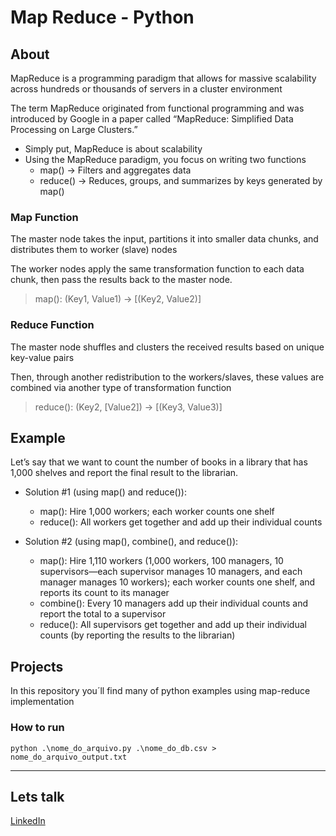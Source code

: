 # Map Reduce - Python

## About
MapReduce is a programming paradigm that allows for massive scalability across hundreds or thousands of servers in a cluster environment

The term MapReduce originated from functional programming and was introduced by Google in a paper called “MapReduce: Simplified Data Processing on Large Clusters.”

- Simply put, MapReduce is about scalability
- Using the MapReduce paradigm, you focus on writing two functions
  - map() → Filters and aggregates data
  - reduce() → Reduces, groups, and summarizes by keys generated by map()

### Map Function
The master node takes the input, partitions it into smaller data chunks, and distributes them to worker (slave) nodes  

The worker nodes apply the same transformation function to each data chunk, then pass the results back to the master node.

> map(): (Key1, Value1) → [(Key2, Value2)]

### Reduce Function
The master node shuffles and clusters the received results based on unique key-value pairs

Then, through another redistribution to the workers/slaves, these values are combined via another type of transformation function

> reduce(): (Key2, [Value2]) → [(Key3, Value3)]

## Example
Let’s say that we want to count the number of books in a library that has 1,000 shelves and report the final result to the librarian.

- Solution #1 (using map() and reduce()):
  - map(): Hire 1,000 workers; each worker counts one shelf
  - reduce(): All workers get together and add up their individual counts

- Solution #2 (using map(), combine(), and reduce()):  
  - map(): Hire 1,110 workers (1,000 workers, 100 managers, 10 supervisors—each supervisor manages 10 managers, and each manager manages 10 workers); each worker counts one shelf, and reports its count to its manager
  - combine(): Every 10 managers add up their individual counts and report the total to a supervisor
  - reduce(): All supervisors get together and add up their individual counts (by reporting the results to the librarian)

## Projects
In this repository you´ll find many of python examples using map-reduce implementation

### How to run
```console
python .\nome_do_arquivo.py .\nome_do_db.csv > nome_do_arquivo_output.txt
```

----
## Lets talk
[LinkedIn](https://www.linkedin.com/in/roberto-morel-6b9065193/)
